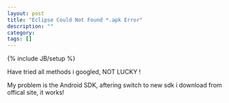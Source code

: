 ```yaml
---
layout: post
title: "Eclipse Could Not Found *.apk Error"
description: ""
category: 
tags: []
---
```

{% include JB/setup %}

Have tried all methods i googled, NOT LUCKY !

My problem is the Android SDK, aftering switch to new sdk i download from offical site, it works!